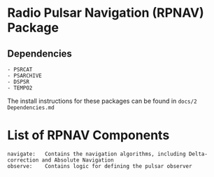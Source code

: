 # Radio Pulsar Navigation (RPNAV) Package

## Dependencies
    - PSRCAT
    - PSARCHIVE 
    - DSPSR
    - TEMPO2

The install instructions for these packages can be found in `docs/2 Dependencies.md`

# List of RPNAV Components
```
navigate:   Contains the navigation algorithms, including Delta-correction and Absolute Navigation
observe:    Contains logic for defining the pulsar observer
```
